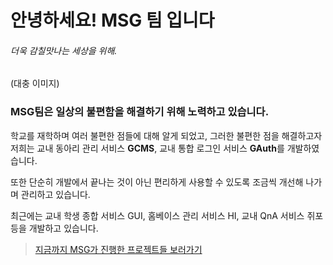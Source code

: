 # 안녕하세요! MSG 팀 입니다
###### 더욱 감칠맛나는 세상을 위해.

(대충 이미지)

### MSG팀은 일상의 불편함을 해결하기 위해 노력하고 있습니다.

학교를 재학하며 여러 불편한 점들에 대해 알게 되었고, 그러한 불편한 점을 해결하고자
저희는 교내 동아리 관리 서비스 **GCMS**, 교내 통합 로그인 서비스 **GAuth**를 개발하였습니다.

또한 단순히 개발에서 끝나는 것이 아닌 편리하게 사용할 수 있도록 
조금씩 개선해 나가며 관리하고 있습니다.

최근에는 교내 학생 종합 서비스 GUI, 홈베이스 관리 서비스 HI, 교내 QnA 서비스 쥐포 등을 
개발하고 있습니다.

> [지금까지 MSG가 진행한 프로젝트들 보러가기](https://matsogeum.notion.site/MSG-Project-19f75e53615649eb9ce7f24ad851526a)
